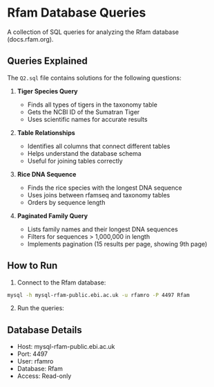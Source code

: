 # Rfam Database Queries

A collection of SQL queries for analyzing the Rfam database (docs.rfam.org).

## Queries Explained

The `Q2.sql` file contains solutions for the following questions:

1. **Tiger Species Query**

   - Finds all types of tigers in the taxonomy table
   - Gets the NCBI ID of the Sumatran Tiger
   - Uses scientific names for accurate results

2. **Table Relationships**

   - Identifies all columns that connect different tables
   - Helps understand the database schema
   - Useful for joining tables correctly

3. **Rice DNA Sequence**

   - Finds the rice species with the longest DNA sequence
   - Uses joins between rfamseq and taxonomy tables
   - Orders by sequence length

4. **Paginated Family Query**
   - Lists family names and their longest DNA sequences
   - Filters for sequences > 1,000,000 in length
   - Implements pagination (15 results per page, showing 9th page)

## How to Run

1. Connect to the Rfam database:

```bash
mysql -h mysql-rfam-public.ebi.ac.uk -u rfamro -P 4497 Rfam
```

2. Run the queries:

## Database Details

- Host: mysql-rfam-public.ebi.ac.uk
- Port: 4497
- User: rfamro
- Database: Rfam
- Access: Read-only
